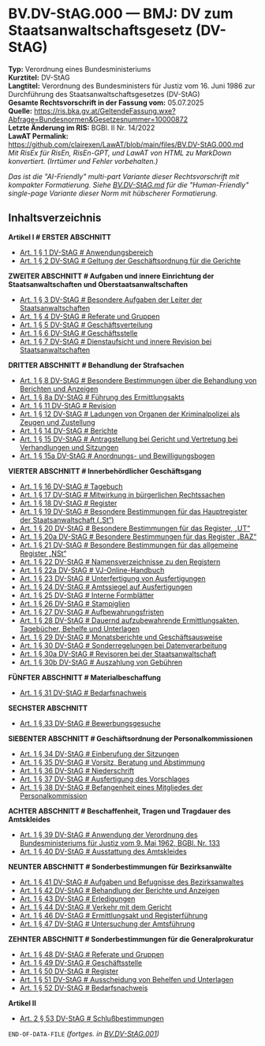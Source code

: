 # BV.DV-StAG.000 — BMJ: DV zum Staatsanwaltschaftsgesetz (DV-StAG)
**Typ:** Verordnung eines Bundesministeriums  
**Kurztitel:** DV-StAG  
**Langtitel:** Verordnung des Bundesministers für Justiz vom 16. Juni 1986 zur Durchführung des Staatsanwaltschaftsgesetzes (DV-StAG)  
**Gesamte Rechtsvorschrift in der Fassung vom:** 05.07.2025  
**Quelle:** https://ris.bka.gv.at/GeltendeFassung.wxe?Abfrage=Bundesnormen&Gesetzesnummer=10000872  
**Letzte Änderung im RIS:** BGBl. II Nr. 14/2022  
**LawAT Permalink:** https://github.com/clairexen/LawAT/blob/main/files/BV.DV-StAG.000.md  
*Mit RisEx für RisEn, RisEn-GPT, und LawAT von HTML zu MarkDown konvertiert. (Irrtümer und Fehler vorbehalten.)*

*Das ist die "AI-Friendly" multi-part Variante dieser Rechtsvorschrift mit kompakter Formatierung. Siehe [BV.DV-StAG.md](BV.DV-StAG.md) für die "Human-Friendly" single-page Variante dieser Norm mit hübscherer Formatierung.*

## Inhaltsverzeichnis

**Artikel I # ERSTER ABSCHNITT**  
* [Art. 1 § 1 DV-StAG # Anwendungsbereich](BV.DV-StAG.001.md#art-1--1-dv-stag--anwendungsbereich)  
* [Art. 1 § 2 DV-StAG # Geltung der Geschäftsordnung für die Gerichte](BV.DV-StAG.001.md#art-1--2-dv-stag--geltung-der-geschäftsordnung-für-die-gerichte)

**ZWEITER ABSCHNITT # Aufgaben und innere Einrichtung der Staatsanwaltschaften und Oberstaatsanwaltschaften**  
* [Art. 1 § 3 DV-StAG # Besondere Aufgaben der Leiter der Staatsanwaltschaften](BV.DV-StAG.001.md#art-1--3-dv-stag--besondere-aufgaben-der-leiter-der-staatsanwaltschaften)  
* [Art. 1 § 4 DV-StAG # Referate und Gruppen](BV.DV-StAG.001.md#art-1--4-dv-stag--referate-und-gruppen)  
* [Art. 1 § 5 DV-StAG # Geschäftsverteilung](BV.DV-StAG.001.md#art-1--5-dv-stag--geschäftsverteilung)  
* [Art. 1 § 6 DV-StAG # Geschäftsstelle](BV.DV-StAG.001.md#art-1--6-dv-stag--geschäftsstelle)  
* [Art. 1 § 7 DV-StAG # Dienstaufsicht und innere Revision bei Staatsanwaltschaften](BV.DV-StAG.001.md#art-1--7-dv-stag--dienstaufsicht-und-innere-revision-bei-staatsanwaltschaften)

**DRITTER ABSCHNITT # Behandlung der Strafsachen**  
* [Art. 1 § 8 DV-StAG # Besondere Bestimmungen über die Behandlung von Berichten und Anzeigen](BV.DV-StAG.001.md#art-1--8-dv-stag--besondere-bestimmungen-über-die-behandlung-von-berichten-und-anzeigen)  
* [Art. 1 § 8a DV-StAG # Führung des Ermittlungsakts](BV.DV-StAG.001.md#art-1--8a-dv-stag--führung-des-ermittlungsakts)  
* [Art. 1 § 11 DV-StAG # Revision](BV.DV-StAG.001.md#art-1--11-dv-stag--revision)  
* [Art. 1 § 12 DV-StAG # Ladungen von Organen der Kriminalpolizei als Zeugen und Zustellung](BV.DV-StAG.001.md#art-1--12-dv-stag--ladungen-von-organen-der-kriminalpolizei-als-zeugen-und-zustellung)  
* [Art. 1 § 14 DV-StAG # Berichte](BV.DV-StAG.001.md#art-1--14-dv-stag--berichte)  
* [Art. 1 § 15 DV-StAG # Antragstellung bei Gericht und Vertretung bei Verhandlungen und Sitzungen](BV.DV-StAG.001.md#art-1--15-dv-stag--antragstellung-bei-gericht-und-vertretung-bei-verhandlungen-und-sitzungen)  
* [Art. 1 § 15a DV-StAG # Anordnungs- und Bewilligungsbogen](BV.DV-StAG.001.md#art-1--15a-dv-stag--anordnungs--und-bewilligungsbogen)

**VIERTER ABSCHNITT # Innerbehördlicher Geschäftsgang**  
* [Art. 1 § 16 DV-StAG # Tagebuch](BV.DV-StAG.002.md#art-1--16-dv-stag--tagebuch)  
* [Art. 1 § 17 DV-StAG # Mitwirkung in bürgerlichen Rechtssachen](BV.DV-StAG.002.md#art-1--17-dv-stag--mitwirkung-in-bürgerlichen-rechtssachen)  
* [Art. 1 § 18 DV-StAG # Register](BV.DV-StAG.002.md#art-1--18-dv-stag--register)  
* [Art. 1 § 19 DV-StAG # Besondere Bestimmungen für das Hauptregister der Staatsanwaltschaft („St“)](BV.DV-StAG.002.md#art-1--19-dv-stag--besondere-bestimmungen-für-das-hauptregister-der-staatsanwaltschaft-st)  
* [Art. 1 § 20 DV-StAG # Besondere Bestimmungen für das Register, „UT“](BV.DV-StAG.002.md#art-1--20-dv-stag--besondere-bestimmungen-für-das-register-ut)  
* [Art. 1 § 20a DV-StAG # Besondere Bestimmungen für das Register „BAZ“](BV.DV-StAG.002.md#art-1--20a-dv-stag--besondere-bestimmungen-für-das-register-baz)  
* [Art. 1 § 21 DV-StAG # Besondere Bestimmungen für das allgemeine Register „NSt“](BV.DV-StAG.002.md#art-1--21-dv-stag--besondere-bestimmungen-für-das-allgemeine-register-nst)  
* [Art. 1 § 22 DV-StAG # Namensverzeichnisse zu den Registern](BV.DV-StAG.002.md#art-1--22-dv-stag--namensverzeichnisse-zu-den-registern)  
* [Art. 1 § 22a DV-StAG # VJ-Online-Handbuch](BV.DV-StAG.002.md#art-1--22a-dv-stag--vj-online-handbuch)  
* [Art. 1 § 23 DV-StAG # Unterfertigung von Ausfertigungen](BV.DV-StAG.002.md#art-1--23-dv-stag--unterfertigung-von-ausfertigungen)  
* [Art. 1 § 24 DV-StAG # Amtssiegel auf Ausfertigungen](BV.DV-StAG.002.md#art-1--24-dv-stag--amtssiegel-auf-ausfertigungen)  
* [Art. 1 § 25 DV-StAG # Interne Formblätter](BV.DV-StAG.002.md#art-1--25-dv-stag--interne-formblätter)  
* [Art. 1 § 26 DV-StAG # Stampiglien](BV.DV-StAG.002.md#art-1--26-dv-stag--stampiglien)  
* [Art. 1 § 27 DV-StAG # Aufbewahrungsfristen](BV.DV-StAG.002.md#art-1--27-dv-stag--aufbewahrungsfristen)  
* [Art. 1 § 28 DV-StAG # Dauernd aufzubewahrende Ermittlungsakten, Tagebücher, Behelfe und Unterlagen](BV.DV-StAG.002.md#art-1--28-dv-stag--dauernd-aufzubewahrende-ermittlungsakten-tagebücher-behelfe-und-unterlagen)  
* [Art. 1 § 29 DV-StAG # Monatsberichte und Geschäftsausweise](BV.DV-StAG.002.md#art-1--29-dv-stag--monatsberichte-und-geschäftsausweise)  
* [Art. 1 § 30 DV-StAG # Sonderregelungen bei Datenverarbeitung](BV.DV-StAG.002.md#art-1--30-dv-stag--sonderregelungen-bei-datenverarbeitung)  
* [Art. 1 § 30a DV-StAG # Revisoren bei der Staatsanwaltschaft](BV.DV-StAG.002.md#art-1--30a-dv-stag--revisoren-bei-der-staatsanwaltschaft)  
* [Art. 1 § 30b DV-StAG # Auszahlung von Gebühren](BV.DV-StAG.002.md#art-1--30b-dv-stag--auszahlung-von-gebühren)

**FÜNFTER ABSCHNITT # Materialbeschaffung**  
* [Art. 1 § 31 DV-StAG # Bedarfsnachweis](BV.DV-StAG.002.md#art-1--31-dv-stag--bedarfsnachweis)

**SECHSTER ABSCHNITT**  
* [Art. 1 § 33 DV-StAG # Bewerbungsgesuche](BV.DV-StAG.002.md#art-1--33-dv-stag--bewerbungsgesuche)

**SIEBENTER ABSCHNITT # Geschäftsordnung der Personalkommissionen**  
* [Art. 1 § 34 DV-StAG # Einberufung der Sitzungen](BV.DV-StAG.002.md#art-1--34-dv-stag--einberufung-der-sitzungen)  
* [Art. 1 § 35 DV-StAG # Vorsitz, Beratung und Abstimmung](BV.DV-StAG.002.md#art-1--35-dv-stag--vorsitz-beratung-und-abstimmung)  
* [Art. 1 § 36 DV-StAG # Niederschrift](BV.DV-StAG.002.md#art-1--36-dv-stag--niederschrift)  
* [Art. 1 § 37 DV-StAG # Ausfertigung des Vorschlages](BV.DV-StAG.002.md#art-1--37-dv-stag--ausfertigung-des-vorschlages)  
* [Art. 1 § 38 DV-StAG # Befangenheit eines Mitgliedes der Personalkommission](BV.DV-StAG.002.md#art-1--38-dv-stag--befangenheit-eines-mitgliedes-der-personalkommission)

**ACHTER ABSCHNITT # Beschaffenheit, Tragen und Tragdauer des Amtskleides**  
* [Art. 1 § 39 DV-StAG # Anwendung der Verordnung des Bundesministeriums für Justiz vom 9. Mai 1962, BGBl. Nr. 133](BV.DV-StAG.002.md#art-1--39-dv-stag--anwendung-der-verordnung-des-bundesministeriums-für-justiz-vom-9-mai-1962-bgbl-nr-133)  
* [Art. 1 § 40 DV-StAG # Ausstattung des Amtskleides](BV.DV-StAG.002.md#art-1--40-dv-stag--ausstattung-des-amtskleides)

**NEUNTER ABSCHNITT # Sonderbestimmungen für Bezirksanwälte**  
* [Art. 1 § 41 DV-StAG # Aufgaben und Befugnisse des Bezirksanwaltes](BV.DV-StAG.003.md#art-1--41-dv-stag--aufgaben-und-befugnisse-des-bezirksanwaltes)  
* [Art. 1 § 42 DV-StAG # Behandlung der Berichte und Anzeigen](BV.DV-StAG.003.md#art-1--42-dv-stag--behandlung-der-berichte-und-anzeigen)  
* [Art. 1 § 43 DV-StAG # Erledigungen](BV.DV-StAG.003.md#art-1--43-dv-stag--erledigungen)  
* [Art. 1 § 44 DV-StAG # Verkehr mit dem Gericht](BV.DV-StAG.003.md#art-1--44-dv-stag--verkehr-mit-dem-gericht)  
* [Art. 1 § 46 DV-StAG # Ermittlungsakt und Registerführung](BV.DV-StAG.003.md#art-1--46-dv-stag--ermittlungsakt-und-registerführung)  
* [Art. 1 § 47 DV-StAG # Untersuchung der Amtsführung](BV.DV-StAG.003.md#art-1--47-dv-stag--untersuchung-der-amtsführung)

**ZEHNTER ABSCHNITT # Sonderbestimmungen für die Generalprokuratur**  
* [Art. 1 § 48 DV-StAG # Referate und Gruppen](BV.DV-StAG.003.md#art-1--48-dv-stag--referate-und-gruppen)  
* [Art. 1 § 49 DV-StAG # Geschäftsstelle](BV.DV-StAG.003.md#art-1--49-dv-stag--geschäftsstelle)  
* [Art. 1 § 50 DV-StAG # Register](BV.DV-StAG.003.md#art-1--50-dv-stag--register)  
* [Art. 1 § 51 DV-StAG # Ausscheidung von Behelfen und Unterlagen](BV.DV-StAG.003.md#art-1--51-dv-stag--ausscheidung-von-behelfen-und-unterlagen)  
* [Art. 1 § 52 DV-StAG # Bedarfsnachweis](BV.DV-StAG.003.md#art-1--52-dv-stag--bedarfsnachweis)

**Artikel II**  
* [Art. 2 § 53 DV-StAG # Schlußbestimmungen](BV.DV-StAG.003.md#art-2--53-dv-stag--schlußbestimmungen)

`END-OF-DATA-FILE` *(fortges. in [BV.DV-StAG.001](BV.DV-StAG.001.md))*
